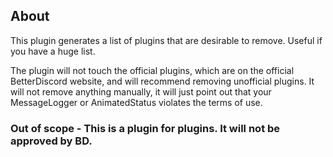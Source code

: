 ## About
This plugin generates a list of plugins that are desirable to remove. Useful if you have a huge list.

The plugin will not touch the official plugins, which are on the official BetterDiscord website, and will recommend removing unofficial plugins. It will not remove anything manually, it will just point out that your MessageLogger or AnimatedStatus violates the terms of use.

### Out of scope - This is a plugin for plugins. It will not be approved by BD.
